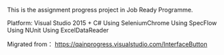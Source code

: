 This is the assignment progress project in Job Ready Programme.

Platform: Visual Studio 2015 + C#
Using SeleniumChrome
Using SpecFlow
Using NUnit
Using ExcelDataReader


Migrated from：
https://qainprogress.visualstudio.com/InterfaceButton
